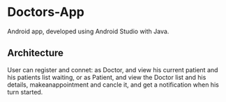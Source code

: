 # Doctors-App

Android app, developed using Android Studio with Java.

## Architecture
User can register and connet:
as Doctor, and view his current patient and his patients list waiting,
or as Patient, and view the Doctor list and his details, makeanappointment and cancle it, and get a notification when his turn started.
